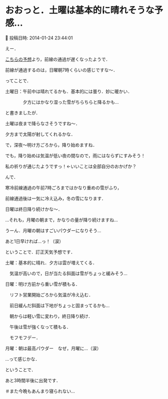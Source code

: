 # おおっと．土曜は基本的に晴れそうな予感…

📅 投稿日時: 2014-01-24 23:44:01

えー．





[こちらの予想](e710839ad5956c392b27f73721e6f8f99.md)より，前線の通過が遅くなったようで．


前線が通過するのは，日曜朝7時くらいの感じですな～．





ってことで．


土曜日：午前中は晴れてるかも．基本的には曇り．妙に暖かい．


　　　　夕方にはかなり湿った雪がちらちらと降るかも…


と書きましたが．


土曜は夜まで降らなさそうですね～．


夕方まで太陽が射してくれるかな．





で，深夜～明け方ごろから，降り始めますね．


でも，降り始めは気温が低い夜の間なので，雨にはならずにすみそう！


私の祈りが通じたようですっ！←いいことは全部自分のおかげか？





んで．


寒冷前線通過の午前7時ごろまではかなり重めの雪がふり，


前線通過後は一気に冷え込み，冬の雪になります．


日曜は終日降り続けかな～．





…それも，月曜の朝まで，かなりの量が降り続けますね…


うーん．月曜の朝はすごいパウダーになりそう…


あと1日早ければ…っ！（涙）





ということで．訂正天気予想です．





土曜：基本的に晴れ．夕方は雲が増えてくる．


　気温が高いので，日が当たる斜面は雪がちょっと緩みそう…





日曜：明け方前から重い雪が積もる．


　リフト営業開始ごろから気温が冷え込む．


　前日緩んだ斜面は下地がちょっと固まってるかも…


　朝からは軽い雪に変わり，終日降り続け．


　午後は雪が強くなって積もる．


　モフモフデー．





月曜：朝は最高パウダー　なぜ，月曜に…（涙）





…って感じかな．





ということで．


あと3時間半後に出発です．


＃また今晩もあんまり寝られない…
